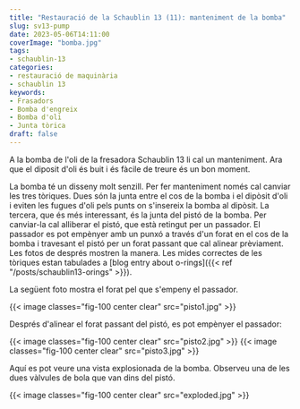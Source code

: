 ```yaml
---
title: "Restauració de la Schaublin 13 (11): manteniment de la bomba"
slug: sv13-pump
date: 2023-05-06T14:11:00
coverImage: "bomba.jpg"
tags:
- schaublin-13
categories:
- restauració de maquinària
- schaublin 13
keywords:
- Frasadors
- Bomba d'engreix
- Bomba d'oli
- Junta tòrica
draft: false
---
```


A la bomba de l'oli de la fresadora Schaublin 13 li cal un
manteniment. Ara que el diposit d'oli és buit i és fàcile de treure és
un bon moment.

<!--more-->

La bomba té un disseny molt senzill. Per fer manteniment només cal
canviar les tres tòriques. Dues són la junta entre el cos de la bomba
i el dipòsit d'oli i eviten les fugues d'oli pels punts on s'insereix
la bomba al dipòsit. La tercera, que és més interessant, és la junta
del pistó de la bomba. Per canviar-la cal alliberar el pistó, que està
retingut per un passador. El passador es pot empènyer amb un punxó a
través d'un forat en el cos de la bomba i travesant el pistó per un
forat passant que cal alinear prèviament. Les fotos de després mostren
la manera. Les mides correctes de les tòriques estan tabulades a [blog
entry about o-rings]({{< ref "/posts/schaublin13-orings" >}}).

La següent foto mostra el forat pel que s'empeny el passador.

{{< image classes="fig-100 center clear" src="pisto1.jpg" >}}

Després d'alinear el forat passant del pistó, es pot empènyer el
passador:

{{< image classes="fig-100 center clear" src="pisto2.jpg" >}}
{{< image classes="fig-100 center clear" src="pisto3.jpg" >}}

Aquí es pot veure una vista explosionada de la bomba. Observeu una de
les dues vàlvules de bola que van dins del pistó.

{{< image classes="fig-100 center clear" src="exploded.jpg" >}}
